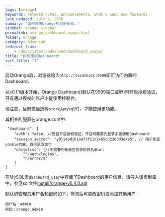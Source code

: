 ```yaml
---
tags: [orange]
keywords: release notes, announcements, what's new, new features
last_updated: July 3, 2016
summary: "如何设置Orange的监听服务。"
sidebar: orange_sidebar
permalink: orange_dashboard_usage.html
folder: orange
category: Advanced
redirect_from:
    - /docs/latest/advanced/dashboard_usage/
title: "如何使用Dashboard"
sort_title: "1"
---
```


启动Orange后，浏览器输入`http://localhost:9999`即可访问内置的Dashboard。

从v0.1.1版本开始，Orange Dashboard(默认在9999端口监听)可开启授权验证，只有通过授权的账户才能使用控制台。

请注意，目前仅当选择`store`为`mysql`时，才能使用该功能。

其相关的配置在orange.conf中:

```
 "dashboard": {
    "auth": false, //是否开启授权验证，开启时需要先登录才能使用Dashboard
    "session_secret": "y0ji4pdj61aaf3f11c2e65cd2263d3e7e5", // 用于加密cookie的盐，自行更改即可
    "whitelist": [//不需要判断是否登录的白名单url
        "^/auth/login$",
        "^/error/$"
    ]
}
```

在MySQL表`dashboard_user`中存储了Dashboard的用户信息，请导入该表到库中，参见sql文件[install/orange-v0.4.0.sql](https://github.com/sumory/orange/blob/master/intall/orange-v0.4.0.sql)

默认的管理员用户名和密码如下，登录后可更改密码或添加其他用户：

```
用户名：admin
密码：orange_admin
```


